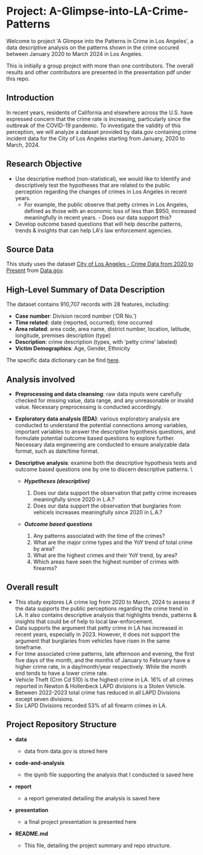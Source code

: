 # Project: A-Glimpse-into-LA-Crime-Patterns

Welcome to project 'A Glimpse into the Patterns in Crime in Los Angeles', a data descriptive analysis on the patterns shown in the crime occured between January 2020 to March 2024 in Los Angeles.

This is initially a group project with more than one contributors. The overall results and other contributors are presented in the presentation pdf under this repo.

## Introduction

In recent years, residents of California and elsewhere across the U.S. have expressed concern that the crime rate is increasing, particularly since the outbreak of the COVID-19 pandemic. To investigate the validity of this perception, we will analyze a dataset provided by data.gov containing crime incident data for the City of Los Angeles starting from January, 2020 to March, 2024.

## Research Objective

- Use descriptive method (non-statistical), we would like to Identify and descriptively test the hypotheses that are related to the public perception regarding the changes of crimes in Los Angeles in recent years. 
  - For example, the public observe that petty crimes in Los Angeles, defined as those with an economic loss of less 
than $950, increased meaningfully in recent years. - Does our data support this?  
- Develop outcome based questions that will help describe patterns, trends & insights that can help LA's law enforcement agencies.

## Source Data

This study uses the dataset [City of Los Angeles - Crime Data from 2020 to Present](https://catalog.data.gov/dataset/crime-data-from-2020-to-present) from [Data.gov](https://catalog.data.gov/dataset/).


## High-Level Summary of Data Description

The dataset contains 910,707 records with 28 features, including:

- **Case number**: Division record number (‘DR No.’) 
- **Time related**: date (reported, occurred); time occurred 
- **Area related**: area code, area name, district number, location, latitude, longitude, premises description (type) 
- **Description**: crime description (types, with ‘petty crime’ labeled) 
- **Victim Demographics**: Age, Gender, Ethnicity 

The specific data dictionary can be find [here](https://data.lacity.org/Public-Safety/Crime-Data-from-2020-to-Present/2nrs-mtv8/about_data).

## Analysis involved

- **Preprocessing and data cleansing**: raw data inputs were carefully checked for missing value, data range, and any unreasonable or invalid value. Necessary preprocessing is conducted accordingly.
- **Exploratory data analysis (EDA)**: various exploratory analysis are conducted to understand the potential connections among variables, important variables to answer the descriptive hypothesis questions, and formulate potential outcome based questions to explore further. Necessary data engineering are conducted to ensure analyzable data format, such as date/time format.
- **Descriptive analysis**: examine both the descriptive hypothesis tests and outcome based questions one by one to discern descriptive patterns. \

    - ***Hypetheses (descriptive)***
      1. Does our data support the observation that petty crime increases meaningfully since 2020 in L.A.?
      2. Does our data support the observation that burglaries from vehicels increases meaningfully since 2020 in L.A.?

    - ***Outcome based questions***
      1. Any patterns associated with the time of the crimes?
      2. What are the major crime types and the YoY trend of total crime by area? 
      3. What are the highest crimes and their YoY trend, by area? 
      4. Which areas have seen the highest number of crimes with firearms?

## Overall result

- This study explores LA crime log from 2020 to March, 2024 to assess if the data supports the public perceptions regarding the crime trend in LA. It also contains descriptive analysis that highlights trends,  patterns & insights that could be of help to local law-enforcement. 
- Data supports the argument that petty crime in LA has increased in recent years, especially in 2023. However, it does not support the argument that burglaries from vehicles have risen in the same timeframe.  
- For time associated crime patterns, late afternoon and evening, the first five days of the month, and the months of January to February have a higher crime rate, in a day/month/year respectively.  While the month end tends to have a lower crime rate.  
- Vehicle Theft (Crm Cd 510) is the highest crime in LA. 16% of all crimes reported in Newton & Hollenbeck LAPD divisions is a Stolen Vehicle.  
- Between 2022-2023 total crime has reduced in all LAPD Divisions except seven divisions. 
- Six LAPD Divisions recorded 53% of all firearm crimes in LA.

## Project Repository Structure

- **data**
  - data from data.gov is stored here

- **code-and-analysis**
  - the ipynb file supporting the analysis that I conducted is saved here 

- **report**
  - a report generated detailing the analysis is saved here

- **presentation**
  - a final project presentation is presented here

- **README.md**
  - This file, detailing the project summary and repo structure.
